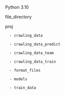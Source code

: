
Python 3.10


file_directory

proj  

      - crawling_data 

      - crawling_data_predict
      
      - crawling_data_team
      
      - crawling_data_train
      
      - format_files
      
      - models
      
      - train_data

